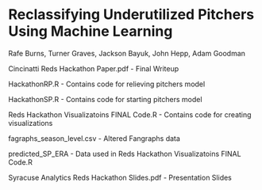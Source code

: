 # Reclassifying Underutilized Pitchers Using Machine Learning
Rafe Burns, Turner Graves, Jackson Bayuk, John Hepp, Adam Goodman

Cincinatti Reds Hackathon Paper.pdf - Final Writeup


HackathonRP.R - Contains code for relieving pitchers model


HackathonSP.R - Contains code for starting pitchers model


Reds Hackathon Visualizatoins FINAL Code.R - Contains code for creating visualizations


fagraphs_season_level.csv - Altered Fangraphs data


predicted_SP_ERA - Data used in Reds Hackathon Visualizatoins FINAL Code.R


Syracuse Analytics Reds Hackathon Slides.pdf - Presentation Slides
